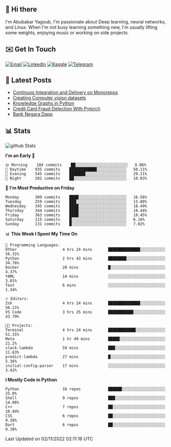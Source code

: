 ## 👋 Hi there

I'm Abubakar Yagoub, I'm passionate about Deep learning, neural networks, and
Linux. When I'm not busy learning something new, I'm usually lifting some
weights, enjoying music or working on side projects.

## ✉️ Get In Touch

[![Email](https://img.shields.io/badge/Email-f1f1f1?style=for-the-badge&logo=gmail&logoColor=0f111a)](mailto:git@blacksuan19.dev)
[![LinkedIn](https://img.shields.io/badge/LinkedIn-0077B5?style=for-the-badge&logo=linkedin&logoColor=white)](https://www.linkedin.com/in/blacksuan19/)
[![Kaggle](https://img.shields.io/badge/Kaggle-5acfff?style=for-the-badge&logo=kaggle&logoColor=white)](http://kaggle.com/abubakaryagob/)
[![Telegram](https://img.shields.io/badge/Telegram-2CA5E0?style=for-the-badge&logo=telegram&logoColor=white)](https://t.me/blacksuan19)

## 📩 Latest Posts

<!-- BLOG-POST-LIST:START -->
- [Continuos Integration and Delivery on Monorepos](https://www.blacksuan19.dev/blog/github-actions-monorepos/)
- [Creating Computer vision datasets](https://www.blacksuan19.dev/blog/creating-datasets/)
- [Knowledge Graphs in Python](https://www.blacksuan19.dev/projects/Knowledge_Graphs/)
- [Credit Card Fraud Detection With Pytorch](https://www.blacksuan19.dev/projects/credit-card-fraud-detection-with-pytorch/)
- [Bank Negara Dapp](https://www.blacksuan19.dev/projects/bank-negara/)
<!-- BLOG-POST-LIST:END -->

## 📊 Stats

![github Stats](https://github-readme-stats.vercel.app/api?username=blacksuan19&theme=github_dark&show_icons=true&count_private=true&custom_title=Github%20Stats&hide_border=true)

<!--START_SECTION:waka-->
**I'm an Early 🐤** 

```text
🌞 Morning    184 commits    ██░░░░░░░░░░░░░░░░░░░░░░░   9.86% 
🌆 Daytime    935 commits    ████████████░░░░░░░░░░░░░   50.11% 
🌃 Evening    545 commits    ███████░░░░░░░░░░░░░░░░░░   29.21% 
🌙 Night      202 commits    ██░░░░░░░░░░░░░░░░░░░░░░░   10.83%

```
📅 **I'm Most Productive on Friday** 

```text
Monday       309 commits    ████░░░░░░░░░░░░░░░░░░░░░   16.56% 
Tuesday      259 commits    ███░░░░░░░░░░░░░░░░░░░░░░   13.88% 
Wednesday    345 commits    ████░░░░░░░░░░░░░░░░░░░░░   18.49% 
Thursday     344 commits    ████░░░░░░░░░░░░░░░░░░░░░   18.44% 
Friday       363 commits    ████░░░░░░░░░░░░░░░░░░░░░   19.45% 
Saturday     115 commits    █░░░░░░░░░░░░░░░░░░░░░░░░   6.16% 
Sunday       131 commits    █░░░░░░░░░░░░░░░░░░░░░░░░   7.02%

```


📊 **This Week I Spent My Time On** 

```text
💬 Programming Languages: 
Other                    4 hrs 24 mins       ██████████████░░░░░░░░░░░   56.31% 
Python                   2 hrs 43 mins       ████████░░░░░░░░░░░░░░░░░   34.76% 
Docker                   20 mins             █░░░░░░░░░░░░░░░░░░░░░░░░   4.37% 
YAML                     14 mins             ░░░░░░░░░░░░░░░░░░░░░░░░░   3.01% 
Text                     6 mins              ░░░░░░░░░░░░░░░░░░░░░░░░░   1.34%

🔥 Editors: 
Zsh                      4 hrs 24 mins       ██████████████░░░░░░░░░░░   56.21% 
VS Code                  3 hrs 25 mins       ███████████░░░░░░░░░░░░░░   43.79%

🐱‍💻 Projects: 
Terminal                 4 hrs 24 mins       ████████████░░░░░░░░░░░░░   51.31% 
Meta                     1 hr 49 mins        █████░░░░░░░░░░░░░░░░░░░░   21.2% 
slack-lambda             59 mins             ███░░░░░░░░░░░░░░░░░░░░░░   11.63% 
predict-lambda           27 mins             █░░░░░░░░░░░░░░░░░░░░░░░░   5.36% 
initial-config-parser    17 mins             ░░░░░░░░░░░░░░░░░░░░░░░░░   3.42%

```

**I Mostly Code in Python** 

```text
Python                   16 repos            ██████░░░░░░░░░░░░░░░░░░░   25.0% 
Shell                    9 repos             ███░░░░░░░░░░░░░░░░░░░░░░   14.06% 
C++                      7 repos             ██░░░░░░░░░░░░░░░░░░░░░░░   10.94% 
CSS                      6 repos             ██░░░░░░░░░░░░░░░░░░░░░░░   9.38% 
Dart                     6 repos             ██░░░░░░░░░░░░░░░░░░░░░░░   9.38%

```



 Last Updated on 02/11/2022 02:11:16 UTC
<!--END_SECTION:waka-->
